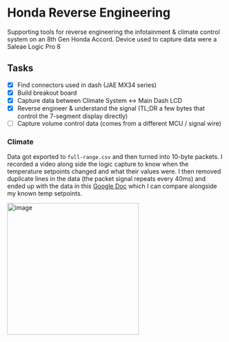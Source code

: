 # Honda Reverse Engineering
Supporting tools for reverse engineering the infotainment & climate control system on an 8th Gen Honda Accord. Device used to capture data were a Saleae Logic Pro 8

## Tasks
- [x] Find connectors used in dash (JAE MX34 series)
- [x] Build breakout board
- [x] Capture data between Climate System <-> Main Dash LCD
- [x] Reverse engineer & understand the signal (TL;DR a few bytes that control the 7-segment display directly)
- [ ] Capture volume control data (comes from a different MCU / signal wire)

### Climate
Data got exported to `full-range.csv` and then turned into 10-byte packets. I recorded a video along side the logic capture to know when the temperature setpoints changed and what their values were. I then removed duplicate lines in the data (the packet signal repeats every 40ms) and ended up with the data in this [Google Doc](https://docs.google.com/spreadsheets/d/1FpKDPLKMCnJ9wi3bUpDE3ozBxJAb5knNdP2zbHa9ohQ/edit?usp=sharing) which I can compare alongside my known temp setpoints.

<img width="305" alt="image" src="https://github.com/pastudan/honda-reveng/assets/1296162/e31e0c9b-0121-487c-bece-f2a7cdec0596">
